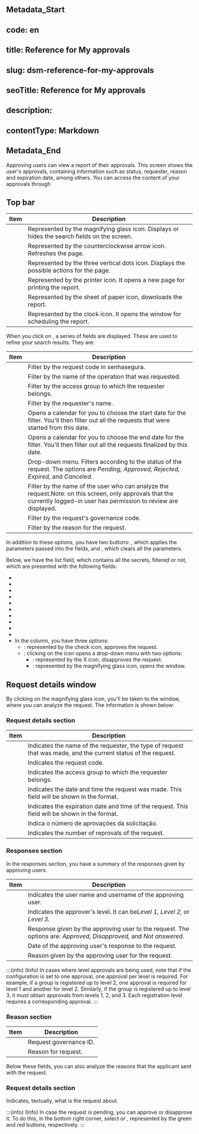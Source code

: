 ## Metadata_Start 
## code: en
## title: Reference for My approvals 
## slug: dsm-reference-for-my-approvals 
## seoTitle: Reference for My approvals 
## description:  
## contentType: Markdown 
## Metadata_End
Approving users can view a report of their approvals. This screen shows the user's approvals, containing information such as status, requester, reason and expiration date, among others. You can access the content of your approvals through 

## Top bar

| Item                 | Description                                                                                  |
| -------------------- | -------------------------------------------------------------------------------------------- |
|     | Represented by the magnifying glass icon. Displays or hides the search fields on the screen. |
|           | Represented by the counterclockwise arrow icon. Refreshes the page.                          |
|     | Represented by the three vertical dots icon. Displays the possible actions for the page.     |
|     | Represented by the printer icon. It opens a new page for printing the report.                |
|       | Represented by the sheet of paper icon, downloads the report.                                |
|  | Represented by the clock icon. It opens the window for scheduling the report.                |

When you click on , a series of fields are displayed. These are used to refine your search results. They are:

| Item                   | Description                                                                                                                                                               |
| ---------------------- | ------------------------------------------------------------------------------------------------------------------------------------------------------------------------- |
|            | Filter by the request code in senhasegura.                                                                                                                                |
|     | Filter by the name of the operation that was requested.                                                                                                                   |
|  | Filter by the access group to which the requester belongs.                                                                                                                |
|     | Filter by the requester's name.                                                                                                                                           |
|  | Opens a calendar for you to choose the start date for the filter. You'll then filter out all the requests that were started from this date.                               |
|         | Opens a calendar for you to choose the end date for the filter. You'll then filter out all the requests finalized by this date.                                           |
|        | Drop-down menu. Filters according to the status of the request. The options are *Pending, Approved, Rejected, Expired,* and *Canceled.*                                 |
|      | Filter by the name of the user who can analyze the request.Note: on this screen, only approvals that the currently logged-in user has permission to review are displayed. |
|    | Filter by the request's governance code.                                                                                                                                  |
|        | Filter by the reason for the request.                                                                                                                                     |

In addition to these options, you have two buttons: , which applies the parameters passed into the fields, and , which clears all the parameters.

Below, we have the list field, which contains all the secrets, filtered or not, which are presented with the following fields:

* 
* 
* 
* 
* 
* 
* 
* 
* 
* 
* In the  column, you have three options:
  * : represented by the check icon, approves the request.
  * : clicking on the icon opens a drop-down menu with two options:
    * : represented by the X icon, disapproves the request.
    * : represented by the magnifying glass icon, opens the  window.

## Request details window

By clicking on the magnifying glass icon, you'll be taken to the  window, where you can analyze the request. The information is shown below:

### Request details section

| Item                   | Description                                                                                                            |
| ---------------------- | ---------------------------------------------------------------------------------------------------------------------- |
|     | Indicates the name of the requester, the type of request that was made, and the current status of the request.         |
|            | Indicates the request code.                                                                                            |
|  | Indicates the access group to which the requester belongs.                                                             |
|  | Indicates the date and time the request was made. This field will be shown in the  format.      |
|    | Indicates the expiration date and time of the request. This field will be shown in the  format. |
|     | Indica o número de aprovações da solicitação.                                                                     |
|     | Indicates the number of reprovals of the request.                                                                      |

### Responses section

In the responses section, you have a summary of the responses given by approving users.

| Item               | Description                                                                                                          |
| ------------------ | -------------------------------------------------------------------------------------------------------------------- |
|  | Indicates the user name and username of the approving user.                                                          |
|     | Indicates the approver's level. It can be*Level 1, Level 2,* or *Level 3.*                                       |
|  | Response given by the approving user to the request. The options are: *Approved, Disapproved,* and *Not answered*. |
|      | Date of the approving user's response to the request.                                                                |
|    | Reason given by the approving user for the request.                                                                  |

:::(info) (Info)
In cases where level approvals are being used, note that if the configuration is set to one approval, one approval per level is required. For example, if a group is registered up to level 2, one approval is required for level 1 and another for level 2. Similarly, if the group is registered up to level 3, it must obtain approvals from levels 1, 2, and 3. Each registration level requires a corresponding approval.
:::

### Reason section

| Item               | Description            |
| ------------------ | ---------------------- |
|  | Request governance ID. |
|         | Reason for request.    |

Below these fields, you can also analyze the reasons that the applicant sent with the request.

### Request details section

Indicates, textually, what is the request about.

:::(info) (Info)
In case the request is pending, you can approve or disapprove it. To do this, in the bottom right corner, select  or , represented by the green and red buttons, respectively.
:::